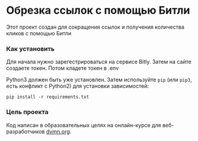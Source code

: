 # Обрезка ссылок с помощью Битли

Этот проект создан для сокращения ссылок и получения количества кликов с помощью Битли

### Как установить

Для начала нужно зарегестрироваться на сервисе Bitly. Затем на сайте создаете токен. Потом кладете токен в .env


Python3 должен быть уже установлен. 
Затем используйте `pip` (или `pip3`, есть конфликт с Python2) для установки зависимостей:
```
pip install -r requirements.txt
```

### Цель проекта

Код написан в образовательных целях на онлайн-курсе для веб-разработчиков [dvmn.org](https://dvmn.org/).